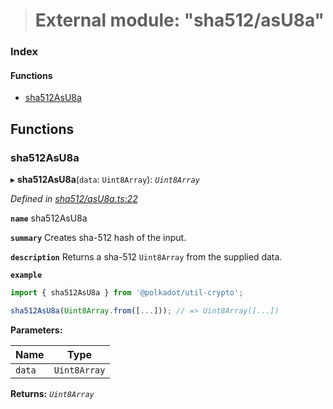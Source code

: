> # External module: "sha512/asU8a"

### Index

#### Functions

* [sha512AsU8a](_sha512_asu8a_.md#sha512asu8a)

## Functions

###  sha512AsU8a

▸ **sha512AsU8a**(`data`: `Uint8Array`): *`Uint8Array`*

*Defined in [sha512/asU8a.ts:22](https://github.com/polkadot-js/common/blob/332620d/packages/util-crypto/src/sha512/asU8a.ts#L22)*

**`name`** sha512AsU8a

**`summary`** Creates sha-512 hash of the input.

**`description`** 
Returns a sha-512 `Uint8Array` from the supplied data.

**`example`** 
<BR>

```javascript
import { sha512AsU8a } from '@polkadot/util-crypto';

sha512AsU8a(Uint8Array.from([...])); // => Uint8Array([...])
```

**Parameters:**

Name | Type |
------ | ------ |
`data` | `Uint8Array` |

**Returns:** *`Uint8Array`*